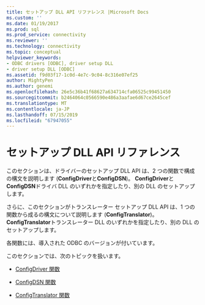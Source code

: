 ```yaml
---
title: セットアップ DLL API リファレンス |Microsoft Docs
ms.custom: ''
ms.date: 01/19/2017
ms.prod: sql
ms.prod_service: connectivity
ms.reviewer: ''
ms.technology: connectivity
ms.topic: conceptual
helpviewer_keywords:
- ODBC drivers [ODBC], driver setup DLL
- driver setup DLL [ODBC]
ms.assetid: f9d03f17-1c0d-4e7c-9c04-8c316e07ef25
author: MightyPen
ms.author: genemi
ms.openlocfilehash: 26e5c36b41f68627a634714cfa06525c99451450
ms.sourcegitcommit: b2464064c0566590e486a3aafae6d67ce2645cef
ms.translationtype: MT
ms.contentlocale: ja-JP
ms.lasthandoff: 07/15/2019
ms.locfileid: "67947055"
---
```

# <a name="setup-dll-api-reference"></a>セットアップ DLL API リファレンス
このセクションは、ドライバーのセットアップ DLL API は、2 つの関数で構成の構文を説明します (**ConfigDriver**と**ConfigDSN**)。 **ConfigDriver**と**ConfigDSN**ドライバ DLL のいずれかを指定したり、別の DLL のセットアップします。  
  
 さらに、このセクションがトランスレーター セットアップ DLL API は、1 つの関数から成るの構文について説明します (**ConfigTranslator**)。 **ConfigTranslator**トランスレーター DLL のいずれかを指定したり、別の DLL のセットアップします。  
  
 各関数には、導入された ODBC のバージョンが付いています。  
  
 このセクションでは、次のトピックを扱います。  
  
-   [ConfigDriver 関数](../../../odbc/reference/syntax/configdriver-function.md)  
  
-   [ConfigDSN 関数](../../../odbc/reference/syntax/configdsn-function.md)  
  
-   [ConfigTranslator 関数](../../../odbc/reference/syntax/configtranslator-function.md)
